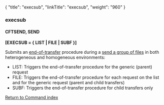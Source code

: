 {
    "title": "execsub",
    "linkTitle": "execsub",
    "weight": "960"
}<span id="execsub"></span>

### execsub

#### CFTSEND, SEND

**\[EXECSUB = { LIST | FILE | SUBF }\]**

Submits an [end-of-transfer](../../../../concepts/about_transfer_processing/procedure_examples)
procedure during a [send a group of files](../../../../concepts/using_the_send_command/send_group_of_files_cl) in both heterogeneous and homogeneous environments:

- LIST: Triggers the end-of-transfer
    procedure for the generic (parent) request
- FILE: Triggers the end-of-transfer
    procedure for each request on the list and for the generic request (parent and child transfers)
- SUBF: Triggers the end-of-transfer procedure for child transfers only

[Return to Command index](../../)
